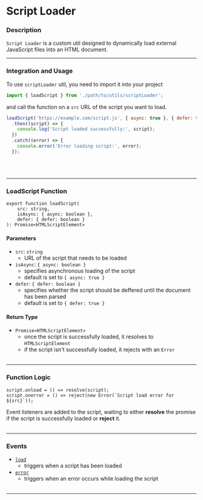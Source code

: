 # Script Loader

### Description

`Script Loader` is a custom util designed to dynamically load external JavaScript files into an HTML document. 
****

### Integration and Usage

To use `scriptLoader` util, you need to import it into your project

```jsx
import { loadScript } from './path/to/utils/scriptLoader';
```

and call the function on a `src` URL of the script you want to load.

```jsx
loadScript('https://example.com/script.js', { async: true }, { defer: true })
  .then((script) => {
    console.log('Script loaded successfully:', script);
  })
  .catch((error) => {
    console.error('Error loading script:', error);
  });
```
<br></br>
****

### LoadScript Function

```tsx
export function loadScript(
    src: string, 
    isAsync: { async: boolean }, 
    defer: { defer: boolean }
): Promise<HTMLScriptElement>
```

#### Parameters

- `src`: `string`
  - URL of the script that needs to be loaded
- `isAsync`: `{ async: boolean }` 
  - specifies asynchronous loading of the script
  - default is set to `{ async: true }` 
- `defer`: `{ defer: boolean }`
  - specifies whether the script should be deffered until the document has been parsed
  - default is set to `{ defer: true }`

#### Return Type

- `Promise<HTMLScriptElement>`
  - once the script is successfully loaded, it resolves to `HTMLScriptElement`
  - if the script isn't successfully loaded, it rejects with an `Error`
<br></br>
****

### Function Logic

```tsx
script.onload = () => resolve(script);
script.onerror = () => reject(new Error(`Script load error for ${src}`));
```

Event listeners are added to the script, waiting to either **resolve** the promise if the script is successfully loaded or **reject** it.
<br></br>
****

### Events

- [`load`](#function-logic)
  - triggers when a script has been loaded
- [`error`](#function-logic)
  - triggers when an error occurs while loading the script
<br></br>
****